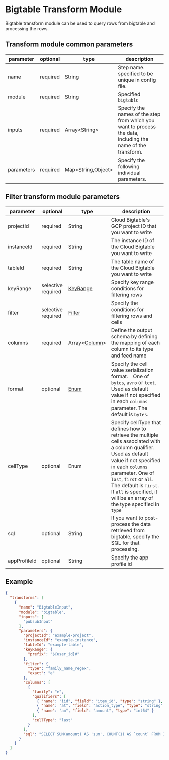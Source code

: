 # Bigtable Transform Module

Bigtable transform module can be used to query rows from bigtable and processing the rows.

## Transform module common parameters

| parameter  | optional | type                | description                                                                                                 |
|------------|----------|---------------------|-------------------------------------------------------------------------------------------------------------|
| name       | required | String              | Step name. specified to be unique in config file.                                                           |
| module     | required | String              | Specified `bigtable`                                                                                        |
| inputs     | required | Array<String\>      | Specify the names of the step from which you want to process the data, including the name of the transform. |
| parameters | required | Map<String,Object\> | Specify the following individual parameters.                                                                |

## Filter transform module parameters

| parameter    | optional           | type                                    | description                                                                                                                                                                                                                                                                                                  |
|--------------|--------------------|-----------------------------------------|--------------------------------------------------------------------------------------------------------------------------------------------------------------------------------------------------------------------------------------------------------------------------------------------------------------|
| projectId    | required           | String                                  | Cloud Bigtable's GCP project ID that you want to write                                                                                                                                                                                                                                                       |
| instanceId   | required           | String                                  | The instance ID of the Cloud Bigtable you want to write                                                                                                                                                                                                                                                      |
| tableId      | required           | String                                  | The table name of the Cloud Bigtable you want to write                                                                                                                                                                                                                                                       |
| keyRange     | selective required | [KeyRange](../common/bigtable.md)       | Specify key range conditions for filtering rows                                                                                                                                                                                                                                                              |
| filter       | selective required | [Filter](../common/bigtable.md)         | Specify the conditions for filtering rows and cells                                                                                                                                                                                                                                                          |
| columns      | required           | Array<[Column](../source/bigtable.md)\> | Define the output schema by defining the mapping of each column to its type and feed name                                                                                                                                                                                                                    |
| format       | optional           | [Enum](../common/bigtable.md)           | Specify the cell value serialization format.　One of `bytes`, `avro` or `text`. Used as default value if not specified in each `columns` parameter. The default is `bytes`.                                                                                                                                   |
| cellType     | optional           | Enum                                    | Specify cellType that defines how to retrieve the multiple cells associated with a column qualifier. Used as default value if not specified in each `columns` parameter. One of `last`, `first` or `all`. The default is `first`. If `all` is specified, it will be an array of the type specified in `type` |
| sql          | optional           | String                                  | If you want to post-process the data retrieved from bigtable, specify the SQL for that processing.                                                                                                                                                                                                           |
| appProfileId | optional           | String                                  | Specify the app profile id                                                                                                                                                                                                                                                                                   |

## Example

```json
{
  "transforms": [
    {
      "name": "BigtableInput",
      "module": "bigtable",
      "inputs": [
        "pubsubInput"
      ],
      "parameters": {
        "projectId": "example-project",
        "instanceId": "example-instance",
        "tableId": "example-table",
        "keyRange": {
          "prefix": "${user_id}#"
        },
        "filter": {
          "type": "family_name_regex",
          "exact": "e"
        },
        "columns": [
          {
            "family": "e",
            "qualifiers": [
              { "name": "iid", "field": "item_id", "type": "string" },
              { "name": "at", "field": "action_type", "type": "string" },
              { "name": "am", "field": "amount", "type": "int64" }
            ],
            "cellType": "last"
          }
        ],
        "sql": "SELECT SUM(amount) AS 'sum', COUNT(1) AS `count` FROM INPUT"
      }
    }
  ]
}
```